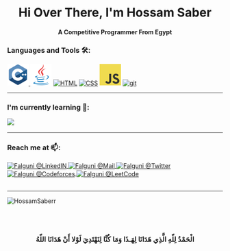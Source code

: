 <h1 align='center'>  Hi Over There, I'm Hossam Saber</h1>
<h4 align='center'>  A Competitive Programmer From Egypt</h4>


### Languages and Tools 🛠: ###
  
<a href="https://www.w3schools.com/cpp/" target="_blank"><img height="50" src="https://raw.githubusercontent.com/github/explore/80688e429a7d4ef2fca1e82350fe8e3517d3494d/topics/cpp/cpp.png" alt="CPP"> <a/>  <a href="https://www.java.com/en/" target="_blank"> <img height="50" src="https://raw.githubusercontent.com/devicons/devicon/master/icons/java/java-original.svg" alt="Java"><a/>   <a href="https://www.w3schools.com/html/" target="_blank"><img height="50" src="https://cdn.worldvectorlogo.com/logos/html-1.svg" alt="HTML"><a/>  <a href="https://www.w3schools.com/Css/" target="_blank"><img height="50" src="https://cdn.icon-icons.com/icons2/2107/PNG/512/file_type_css_icon_130661.png" alt="CSS"><a/>   <a href="https://developer.mozilla.org/en-US/docs/Web/JavaScript" target="_blank"><img height="50" src="https://raw.githubusercontent.com/github/explore/80688e429a7d4ef2fca1e82350fe8e3517d3494d/topics/javascript/javascript.png" alt="JS"><a/>  <a href="https://git-scm.com/" target="_blank"><img height="50" src="https://www.vectorlogo.zone/logos/git-scm/git-scm-icon.svg" alt="git"><a/>
<br>
<hr>

### I'm currently learning 🌱: ###
<p>
  <img src="https://img.shields.io/badge/react%20-%2361DAFB.svg?&style=for-the-badge&logo=react&logoColor=white" />&nbsp;&nbsp;&nbsp;
</p>
<hr>

### Reach me at 📫: ###
<a href="https://www.linkedin.com/in/hossam-saberr/">
  <img align="center" alt="Falguni @LinkedIN" height="40" src="https://cdn-icons-png.flaticon.com/512/174/174857.png" />
</a>   
  <a href="mailto:hosssam.saberr@gmail.com">
  <img align="center" alt="Falguni @Mail" height="35" src="https://upload.wikimedia.org/wikipedia/commons/7/7e/Gmail_icon_%282020%29.svg" />
</a>   
<a href="https://twitter.com/Hossamsaberr">
  <img align="center" alt="Falguni @Twitter" height="40" src="https://cdn-icons-png.flaticon.com/512/1384/1384065.png" />
</a>   <a href="https://codeforces.com/profile/Hossam.Saber">
  <img align="center" alt="Falguni @Codeforces" height="40" src="https://play-lh.googleusercontent.com/WsR_f03nbqW3qZjCZeXUYmnmhSWXo3hQhLX9hgl9QHydCgbXQi_VJeAwnmtuIgTHKdQ=w240-h480-rw" />
</a>      
<a href="https://leetcode.com/u/hossam_saber/">
  <img align="center" alt="Falguni @LeetCode" height="40" src="https://www.google.com/url?sa=i&url=https%3A%2F%2Fwww.linkedin.com%2Fpulse%2Fleetcode-guide-students-junaid-khan&psig=AOvVaw1hod03AQueswbV9Yli7CKM&ust=1734455574573000&source=images&cd=vfe&opi=89978449&ved=0CBQQjRxqFwoTCOD8v9bkrIoDFQAAAAAdAAAAABAJ" />
</a>    
<br>
<br>
<hr>
<p > <img src="https://github-readme-stats.vercel.app/api?username=HossamSaberr&show_icons=true" alt="HossamSaberr" /> </p>

<br>
<br>

<h3 align="center">الْحَمْدُ لِلّهِ الَّذِي هَدَانَا لِهَـذَا وَمَا كُنَّا لِنَهْتَدِيَ لَوْلا أَنْ هَدَانَا اللّهُ </h3>

